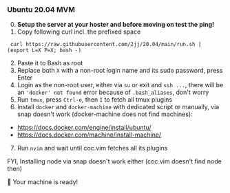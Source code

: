 ### Ubuntu 20.04 MVM

0. **Setup the server at your hoster and before moving on test the ping!**
1. Copy following curl incl. the prefixed space
```
 curl https://raw.githubusercontent.com/2jj/20.04/main/run.sh | (export L=X P=X; bash -)
```
2. Paste it to Bash as root
3. Replace both `X` with a non-root login name and its sudo password, press Enter
4. Login as the non-root user, either via `su` or exit and `ssh ...`, there will be an `'docker' not found` error because of `.bash_aliases`, don't worry
5. Run `tmux`, press `Ctrl-e`, then `I` to fetch all tmux plugins
6. Install `docker` and `docker-machine` with dedicated script or manually, via snap doesn't work (docker-machine does not find machines):
- https://docs.docker.com/engine/install/ubuntu/
- https://docs.docker.com/machine/install-machine/
7. Run `nvim` and wait until coc.vim fetches all its plugins

FYI, Installing node via snap doesn't work either (coc.vim doesn't find node then)

🎁 Your machine is ready! 
